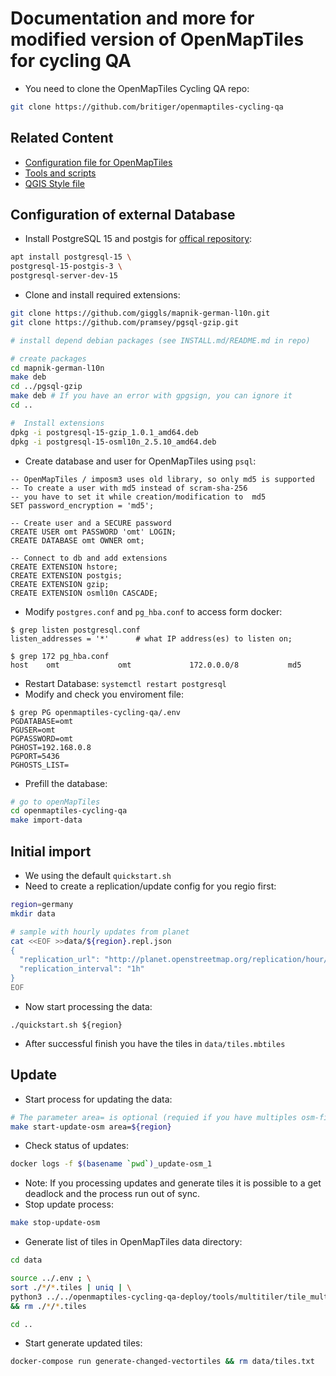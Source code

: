 # Documentation and more for modified version of OpenMapTiles for cycling QA


* You need to clone the OpenMapTiles Cycling QA repo:
```bash
git clone https://github.com/britiger/openmaptiles-cycling-qa
```

## Related Content
* [Configuration file for OpenMapTiles](config/)
* [Tools and scripts](tools/)
* [QGIS Style file](qgis/)

## Configuration of external Database
* Install PostgreSQL 15 and postgis for [offical repository](https://wiki.postgresql.org/wiki/Apt): 
```bash
apt install postgresql-15 \
postgresql-15-postgis-3 \
postgresql-server-dev-15
```
* Clone and install required extensions:
```bash
git clone https://github.com/giggls/mapnik-german-l10n.git
git clone https://github.com/pramsey/pgsql-gzip.git

# install depend debian packages (see INSTALL.md/README.md in repo)

# create packages
cd mapnik-german-l10n
make deb
cd ../pgsql-gzip
make deb # If you have an error with gpgsign, you can ignore it
cd ..

#  Install extensions 
dpkg -i postgresql-15-gzip_1.0.1_amd64.deb
dpkg -i postgresql-15-osml10n_2.5.10_amd64.deb
```
* Create database and user for OpenMapTiles using `psql`:
```
-- OpenMapTiles / imposm3 uses old library, so only md5 is supported
-- To create a user with md5 instead of scram-sha-256
-- you have to set it while creation/modification to  md5
SET password_encryption = 'md5';

-- Create user and a SECURE password
CREATE USER omt PASSWORD 'omt' LOGIN;
CREATE DATABASE omt OWNER omt;

-- Connect to db and add extensions
CREATE EXTENSION hstore;
CREATE EXTENSION postgis;
CREATE EXTENSION gzip;
CREATE EXTENSION osml10n CASCADE;
```
* Modify `postgres.conf` and `pg_hba.conf` to access form docker:
```
$ grep listen postgresql.conf
listen_addresses = '*'		# what IP address(es) to listen on;

$ grep 172 pg_hba.conf
host    omt             omt             172.0.0.0/8           md5
```
* Restart Database: `systemctl restart postgresql`
* Modify and check you enviroment file:
```
$ grep PG openmaptiles-cycling-qa/.env 
PGDATABASE=omt
PGUSER=omt
PGPASSWORD=omt
PGHOST=192.168.0.8
PGPORT=5436
PGHOSTS_LIST=
```
* Prefill the database:
```bash
# go to openMapTiles
cd openmaptiles-cycling-qa
make import-data
```

## Initial import
* We using the default `quickstart.sh`
* Need to create a replication/update config for you regio first:
```bash
region=germany
mkdir data

# sample with hourly updates from planet
cat <<EOF >>data/${region}.repl.json
{
  "replication_url": "http://planet.openstreetmap.org/replication/hour/",
  "replication_interval": "1h"
}
EOF
```
* Now start processing the data:
```
./quickstart.sh ${region}
```
* After successful finish you have the tiles in `data/tiles.mbtiles`

## Update
* Start process for updating the data:
```bash
# The parameter area= is optional (requied if you have multiples osm-files in data directory)
make start-update-osm area=${region}
```
* Check status of updates:
```bash
docker logs -f $(basename `pwd`)_update-osm_1
```
* Note: If you processing updates and generate tiles it is possible to a get deadlock and the process run out of sync.
* Stop update process:
```bash
make stop-update-osm
```
* Generate list of tiles in OpenMapTiles data directory:
```bash
cd data

source ../.env ; \
sort ./*/*.tiles | uniq | \
python3 ../../openmaptiles-cycling-qa-deploy/tools/multitiler/tile_multiplier.py ${MIN_ZOOM} ${MAX_ZOOM} >> tiles.txt \
&& rm ./*/*.tiles

cd ..
```
* Start generate updated tiles:
```bash
docker-compose run generate-changed-vectortiles && rm data/tiles.txt
```
